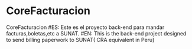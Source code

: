 # CoreFacturacion
CoreFacturacion
#ES: Este es el proyecto back-end para mandar facturas,boletas,etc a SUNAT.
#EN: This is the back-end project designed to send billing paperwork to SUNAT( CRA equivalent in Peru)
